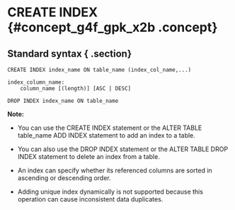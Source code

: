 # CREATE INDEX {#concept_g4f_gpk_x2b .concept}

## Standard syntax { .section}

```
CREATE INDEX index_name ON table_name (index_col_name,...)

index_column_name:
    column_name [(length)] [ASC | DESC]

DROP INDEX index_name ON table_name

```

**Note:** 

-   You can use the CREATE INDEX statement or the ALTER TABLE table\_name ADD INDEX statement to add an index to a table.

-   You can also use the DROP INDEX statement or the ALTER TABLE DROP INDEX statement to delete an index from a table.

-   An index can specify whether its referenced columns are sorted in ascending or descending order.

-   Adding unique index dynamically is not supported because this operation can cause inconsistent data duplicates.



